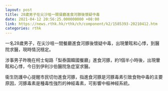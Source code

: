 ```yaml
---
layout: post
title: 28歲男子在尖沙咀一間餐廳進食河豚後懷疑中毒
date: 2021-04-12 20:56:25.000000000 +08:00
link: https://news.rthk.hk/rthk/ch/component/k2/1585393-20210412.htm
categories: rthk
---
```


一名28歲男子，在尖沙咀一間餐廳進食河豚後懷疑中毒，出現暈眩和心悸，到醫院求醫，現時情況穩定。

涉事男子昨晚在柯士甸路「梨泰園韓國餐廳」進食河豚，約1個半小時後，出現暈眩和心悸，今日到伊利沙伯醫院急症室求醫。

衞生防護中心提醒市民切勿進食河豚，指進食河豚是河豚毒素引致食物中毒的主要原因，河豚毒素是種毒性強烈的神經毒素，可影響中樞神經系統。
